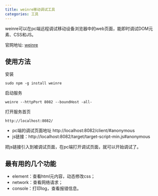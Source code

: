 ```yaml
---
title: weinre移动调试工具
categories: 工具
---
```


weinre可以在pc端远程调试移动设备浏览器中的web页面，能即时调试DOM元素、CSS和JS。

官网地址: [weinre](https://people.apache.org/~pmuellr/weinre/docs/latest/)

## 使用方法

安装

```
sudo npm -g install weinre
```



启动服务

```
weinre --httpPort 8082 --boundHost -all-
```



打开服务首页

```
http://localhost:8082/
```


- pc端的调试页面地址 http://localhost:8082/client/#anonymous 
- js链接：http://localhost:8082/target/target-script-min.js#anonymous

把js链接引入到被调试页面，在pc端打开调试页面，就可以开始调试了。

## 最有用的几个功能

- element：查看html元内容，动态修改css；
- network：查看网络请求；
- console：打印log，查看报错信息。
